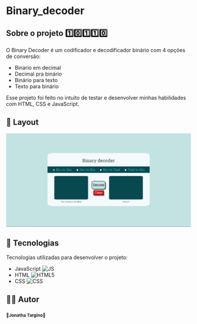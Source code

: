 # Binary_decoder

## Sobre o projeto 1️⃣0️⃣1️⃣1️⃣0️⃣

O Binary Decoder é um codificador e decodificador binário com 4 opções de conversão:

- Binario em decimal
- Decimal pra binário
- Binário para texto
- Texto para binário

Esse projeto foi feito no intuito de testar e desenvolver minhas habilidades com HTML, CSS e JavaScript.

## 🎨 Layout

![Aparência](https://github.com/jonathatargino/Binary_decoder/blob/main/assets/bin-decoder1.png)

## 🚀 Tecnologias 

Tecnologias utilizadas para desenvolver o projeto:
- JavaScript ![JS](https://camo.githubusercontent.com/848defb760c0adff4362c04283f254f633ea8eff177c1640b209429d0e3d7627/68747470733a2f2f696d672e736869656c64732e696f2f62616467652f2d4a6176615363726970742d3333333333333f7374796c653d666c6174266c6f676f3d6a617661736372697074)
- HTML ![HTML5](https://camo.githubusercontent.com/b1720e127ee280daab63f84b508b29abe2540b02f5f57675765ad07da1315241/68747470733a2f2f696d672e736869656c64732e696f2f62616467652f2d48544d4c352d3333333333333f7374796c653d666c6174266c6f676f3d48544d4c35)
- CSS ![CSS](https://camo.githubusercontent.com/c38a05ab57aea563f73ae6b4aad7f556faa734d4077a7b52a2081b41ce27da40/68747470733a2f2f696d672e736869656c64732e696f2f62616467652f2d4353532d3333333333333f7374796c653d666c6174266c6f676f3d43535333266c6f676f436f6c6f723d313537324236)
 
## 🦸‍♂️ **Autor**

<p>
 <sub><strong>🌟Jonatha Targino🌟</strong></sub>
</p>
